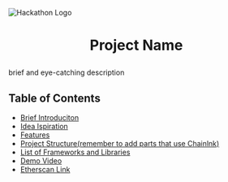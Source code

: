 ![Hackathon Logo]()

# <p align="center"> Project Name </p>
brief and eye-catching description

Table of Contents
------------------
- [Brief Introduciton]()
- [Idea Ispiration]()
- [Features]()
- [Project Structure(remember to add parts that use Chainlnk)]()
- [List of Frameworks and Libraries]()
- [Demo Video]()
- [Etherscan Link]()

